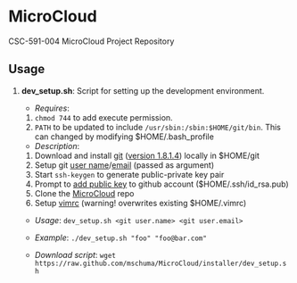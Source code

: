 MicroCloud
==========

CSC-591-004 MicroCloud Project Repository

Usage
-----
1. **dev_setup.sh**: Script for setting up the development environment.

   + *Requires*: 
    1. `chmod 744` to add execute permission. 
    2. `PATH` to be updated to include `/usr/sbin:/sbin:$HOME/git/bin`. This can
        changed by modifying $HOME/.bash_profile
   
   + *Description*:
    1. Download and install [git][1] ([version 1.8.1.4][2]) locally in $HOME/git            
    2. Setup git [user name][3]/[email][4] (passed as argument)
    3. Start `ssh-keygen` to generate public-private key pair
    4. Prompt to [add public key][7] to github account ($HOME/.ssh/id_rsa.pub)
    5. Clone the [MicroCloud][5] repo
    6. Setup [vimrc][6] (warning! overwrites existing $HOME/.vimrc)
    
   + *Usage*:      `dev_setup.sh <git user.name> <git user.email>`

   + *Example*:    `./dev_setup.sh "foo" "foo@bar.com"`
   
   + *Download script*: `wget https://raw.github.com/mschuma/MicroCloud/installer/dev_setup.sh`

 [1]: http://code.google.com/p/git-core/downloads/list
 [2]: http://git-core.googlecode.com/files/git-1.8.1.4.tar.gz
 [3]: https://help.github.com/articles/setting-your-username-in-git
 [4]: https://help.github.com/articles/setting-your-email-in-git
 [5]: https://github.com/mschuma/MicroCloud
 [6]: http://vim.wikia.com/wiki/Open_vimrc_file
 [7]: https://help.github.com/articles/generating-ssh-keys
